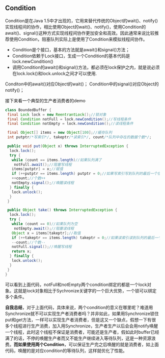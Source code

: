 ## Condition
Condition是在Java 1.5中才出现的，它用来替代传统的Object的wait()、notify()实现线程间的协作，相比使用Object的wait()、notify()，使用Condition的await()、signal()这种方式实现线程间协作更加安全和高效。因此通常来说比较推荐使用Condition，阻塞队列实际上是使用了Condition来模拟线程间协作。

 - Condition是个接口，基本的方法就是await()和signal()方法；
 - Condition依赖于Lock接口，生成一个Condition的基本代码是lock.newCondition()
 - 调用Condition的await()和signal()方法，都必须在lock保护之内，就是说必须在lock.lock()和lock.unlock之间才可以使用.

 Conditon中的await()对应Object的wait()；
 Condition中的signal()对应Object的notify()；

 接下来看一个典型的生产者消费者的demo
 ``` java
 class BoundedBuffer {
  final Lock lock = new ReentrantLock();//锁对象
  final Condition notFull = lock.newCondition();//写线程条件
  final Condition notEmpty = lock.newCondition();//读线程条件

  final Object[] items = new Object[100];//缓存队列
  int putptr/*写索引*/, takeptr/*读索引*/, count/*队列中存在的数据个数*/;

  public void put(Object x) throws InterruptedException {
   lock.lock();
   try {
    while (count == items.length)//如果队列满了
     notFull.await();//阻塞写线程
    items[putptr] = x;//赋值
    if (++putptr == items.length) putptr = 0;//如果写索引写到队列的最后一个位置了，那么置为0
    ++count;//个数++
    notEmpty.signal();//唤醒读线程
   } finally {
    lock.unlock();
   }
  }

  public Object take() throws InterruptedException {
   lock.lock();
   try {
    while (count == 0)//如果队列为空
     notEmpty.await();//阻塞读线程
    Object x = items[takeptr];//取值
    if (++takeptr == items.length) takeptr = 0;//如果读索引读到队列的最后一个位置了，那么置为0
    --count;//个数--
    notFull.signal();//唤醒写线程
    return x;
   } finally {
    lock.unlock();
   }
  }
 }

 ```

 可以看到上面代码，notFull和notEmpty两个condition绑定的都是一个lock对象。这就是lock对象相比于Sychronize关键字的一个巨大优势，一个锁可以绑定多个条件。

 **自我总结**，对于上面代码，具体来说，两个condition的意义在哪里呢？难道用Synchronize就不可以实现生产者消费者吗？并非如此，如果用Synchronize锁住put和get方法，一样可以实现生产者消费者，但是这又一个缺点，假想一下有很多个线程进行生产消费，加入用Synchronize，生产者生产以后会会用notify唤醒一个线程，此时这个线程不保证是消费者，可能还是生产者，假如此时buffer已经满了的话，不停的唤醒生产者而又不能生产继续进入等待队列，这是一种资源浪费。**而如果使用两个Condition**，可以保证生产完之后唤醒的就是消费者，如上面代码，唤醒的是对应condition的等待队列，这样就优化了性能。
